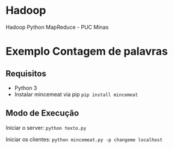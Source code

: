 # Hadoop
Hadoop Python MapReduce - PUC Minas 

# Exemplo Contagem de palavras

## Requisitos
- Python 3
- Instalar mincemeat via pip `pip install mincemeat`

## Modo de Execução
Iniciar o server: `python texto.py`

Iniciar os clientes: `python mincemeat.py -p changeme localhost`
